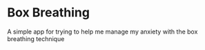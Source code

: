 # Box Breathing

A simple app for trying to help me manage my anxiety with the box breathing technique
